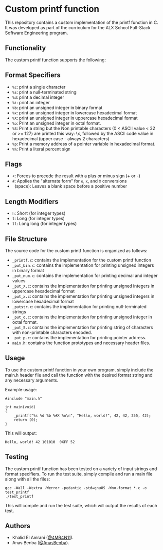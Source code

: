 # Custom printf function

This repository contains a custom implementation of the printf function in C. It was developed as part of the curriculum for the ALX School Full-Stack Software Engineering program.

## Functionality

The custom printf function supports the following:

## Format Specifiers

- `%c`: print a single character
- `%s`: print a null-terminated string
- `%d`: print a decimal integer
- `%i`: print an integer
- `%b`: print an unsigned integer in binary format
- `%x`: print an unsigned integer in lowercase hexadecimal format
- `%X`: print an unsigned integer in uppercase hexadecimal format
- `%o`: Print an unsigned integer in octal format.
- `%S`: Print a string but the Non printable characters (0 < ASCII value < 32 or >= 127) are printed this way: \x, followed by the ASCII code value in hexadecimal (upper case - always 2 characters)
- `%p`: Print a memory address of a pointer variable in hexadecimal format.
- `%%`: Print a literal percent sign

## Flags

- `+`: Forces to precede the result with a plus or minus sign (+ or -)
- `#`: Applies the "alternate form" for `o`, `x`, and `X` conversions
- ` `(space): Leaves a blank space before a positive number

## Length Modifiers

- `h`: Short (for integer types)
- `l`: Long (for integer types)
- `ll`: Long long (for integer types)

## File Structure

The source code for the custom printf function is organized as follows:

- `_printf.c`: contains the implementation for the custom printf function
- `_put_bin.c`: contains the implementation for printing unsigned integers in binary format
- `_put_num.c`: contains the implementation for printing decimal and integer values
- `_put_X.c`: contains the implementation for printing unsigned integers in uppercase hexadecimal format
- `_put_x.c`: contains the implementation for printing unsigned integers in lowercase hexadecimal format
- `_putstr.c`: contains the implementation for printing null-terminated strings
- `_put_o.c`: contains the implementation for printing unsigned integer in octal format.
- `_put_S.c`: contains the implementation for printing string of characters with non-printable characters encoded.
- `_put_p.c`: contains the implementation for printing pointer address.
- `main.h`: contains the function prototypes and necessary header files.

## Usage

To use the custom printf function in your own program, simply include the main.h header file and call the function with the desired format string and any necessary arguments.

Example usage:
```
#include "main.h"

int main(void)
{
    _printf("%s %d %b %#X %o\n", "Hello, world!", 42, 42, 255, 42);
    return (0);
}
```

This will output:
```
Hello, world! 42 101010  0XFF 52
```

## Testing

The custom printf function has been tested on a variety of input strings and format specifiers. To run the test suite, simply compile and run a main file along with all the files:
```
gcc -Wall -Wextra -Werror -pedantic -std=gnu89 -Wno-format *.c -o test_printf
./test_printf
```
This will compile and run the test suite, which will output the results of each test.

## Authors

- Khalid El Amrani ([@4MR4N11](https://github.com/4mr4n11)).
- Anas Benba ([@AnasBenba](https://github.com/AnasBenba)).
